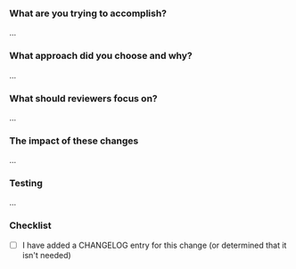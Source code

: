 ### What are you trying to accomplish?
<!--
Link to an issue or provide enough context so that someone new can understand the 'why' behind this change.
-->

...

### What approach did you choose and why?
<!--
There are many ways to solve a problem. How did you approach this problem and why?
-->

...

### What should reviewers focus on?
<!--
Outline anything you'd like reviewers to pay extra attention to. List open questions for discussion.
-->

...

### The impact of these changes
<!--
Are there any specific impacts from this change that you'd like to call out?
-->

...

### Testing
<!--
Are there any test results or screenshots that would be useful to include? How can a reviewer try out your change?
-->

...

### Checklist

* [ ] I have added a CHANGELOG entry for this change (or determined that it isn't needed)
